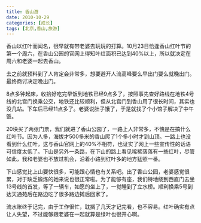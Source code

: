 ```yaml
---
title: 香山游
date: 2010-10-29
categories: [成长]
tags: [北京,香山,旅游]
---
```


香山以红叶而闻名，很早就有带老婆去玩玩的打算。10月23日恰逢香山红叶节的第一个周六，在香山公园的官网上得知叶红面积已达到40%以上，所以就决定在周六和老婆一起去香山。

去之前就预料到了人肯定会非常多，想要避开人流高峰要么早出门要么就晚出门。最终商讨决定晚出门。

8点多钟起床，收拾好吃完早饭到地铁已经9点多了，按照事先查好路线在地铁4号线的北宫门换乘公交，地铁还比较顺利，但从北宫门到香山用了很长时间，其实也没几站。下车后已经11点多了。老婆说肚子饿了，于是就找了个小馆子解决了中午饭。

20块买了两张门票，我们就进了香山公园了，一路上人非常多，不愧是在搞什么红叶节。因为人多，海拔才500多米的香山爬了1个多小时才到山顶。一路上也没看到什么红叶，这与香山官网上的40%不相符，也证实了网上一些宣传性的话语可信度太低了。下山是另外一条路，在下山的路上看见稀稀落落有一些红叶，尽管如此，我和老婆也不放过机会，沿着小路到红叶多的地方猛照一番。

下山感觉比上山要快很多，可能跟心情也有关系吧。出了香山公园，老婆感觉很累，对于缺乏锻炼的她来说也很正常啦。为了能够有座，我们特地绕到西直门去坐13号线的首发，等了一辆车，如愿的坐上了，一觉睡到了立水桥。顺利换乘5号到达天通苑后在路边吃了很多路边摊后回家了。

流水账终于记完，由于工作很忙，耽搁了几天才记完看，也不容易。红叶确实有点让人失望，不过能够跟老婆在一起就算是绿叶也很开心啊。

